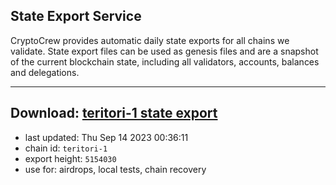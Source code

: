 ## State Export Service
CryptoCrew provides automatic daily state exports for all chains we validate. State export files can be used as genesis files and are a snapshot of the current blockchain state, including all validators, accounts, balances and delegations.

---
**Download: [teritori-1 state export](https://dl.ccvalidators.com/SERVICE/teritori/teritori-1_export_5154030.json)**
---

- last updated: Thu Sep 14 2023 00:36:11
- chain id: `teritori-1`
- export height: `5154030`
- use for: airdrops, local tests, chain recovery
